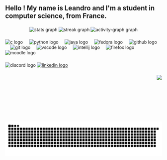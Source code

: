 <h2 align="left">Hello ! My name is Leandro and I'm a student in computer science, from France.</h2>

###

<div align="center">
  <img src="https://github-readme-stats.vercel.app/api?username=leandro-rdz&hide_title=false&hide_rank=true&show_icons=true&include_all_commits=true&count_private=true&disable_animations=false&theme=codeSTACKr&locale=en&hide_border=false" height="200" alt="stats graph"  />
  <img src="https://streak-stats.demolab.com?user=leandro-rdz&locale=en&mode=daily&theme=codeSTACKr&hide_border=false&border_radius=5" height="200" alt="streak graph"  />
  <img src="https://github-readme-activity-graph.vercel.app/graph?username=leandro-rdz&theme=redical&area=true" height="200" alt="activity-graph graph"  />
</div>

###

<div align="left">
  <img src="https://cdn.jsdelivr.net/gh/devicons/devicon/icons/c/c-original.svg" height="30" alt="c logo"  />
  <img width="12" />
  <img src="https://cdn.jsdelivr.net/gh/devicons/devicon/icons/python/python-original.svg" height="30" alt="python logo"  />
  <img width="12" />
  <img src="https://cdn.jsdelivr.net/gh/devicons/devicon/icons/java/java-original.svg" height="30" alt="java logo"  />
  <img width="12" />
  <img src="https://cdn.jsdelivr.net/gh/devicons/devicon/icons/fedora/fedora-original.svg" height="30" alt="fedora logo"  />
  <img width="12" />
  <img src="https://cdn.jsdelivr.net/gh/devicons/devicon/icons/github/github-original.svg" height="30" alt="github logo"  />
  <img width="12" />
  <img src="https://cdn.jsdelivr.net/gh/devicons/devicon/icons/git/git-original.svg" height="30" alt="git logo"  />
  <img width="12" />
  <img src="https://cdn.jsdelivr.net/gh/devicons/devicon/icons/vscode/vscode-original.svg" height="30" alt="vscode logo"  />
  <img width="12" />
  <img src="https://cdn.jsdelivr.net/gh/devicons/devicon/icons/intellij/intellij-original.svg" height="30" alt="intellij logo"  />
  <img width="12" />
  <img src="https://cdn.jsdelivr.net/gh/devicons/devicon/icons/firefox/firefox-original.svg" height="30" alt="firefox logo"  />
  <img width="12" />
  <img src="https://cdn.jsdelivr.net/gh/devicons/devicon/icons/moodle/moodle-original.svg" height="30" alt="moodle logo"  />
</div>

###

<div align="left">
  <img src="https://img.shields.io/static/v1?message=Anta__res&logo=discord&label=Discord&color=505050&logoColor=white&labelColor=7289DA&style=for-the-badge" height="35" alt="discord logo"  />
  <a href="https://www.linkedin.com/in/leandro-rdz" target="_blank">
    <img src="https://img.shields.io/static/v1?message=LinkedIn&logo=linkedin&label=&color=0077B5&logoColor=white&labelColor=&style=for-the-badge" height="35" alt="linkedin logo"  />
  </a>
</div>

###

<img align="right" height="150" src="https://camo.githubusercontent.com/7ad6807a0f9217c2207e54cb17275d4ec3667fc03abb397a38a47bce2bd88ec6/68747470733a2f2f692e67697068792e636f6d2f5254684e30684f5332474f344d2e676966"  />

###

<br clear="both">

<img src="https://raw.githubusercontent.com/leandro-rdz/leandro-rdz/output/snake.svg" alt="Snake animation" />

###
<!--
<div align="center">
 [![Spotify](https://spotify-sand-pi-20.vercel.app/api/spotify)](https://open.spotify.com/user/21emxcoj5an3ue2ogfzbemzzy)
</div>

###
